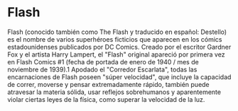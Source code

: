# Flash
Flash (conocido también como The Flash y traducido en español: Destello) es el nombre de varios superhéroes ficticios que aparecen en los cómics 
estadounidenses publicados por DC Comics. Creado por el escritor Gardner Fox y el artista Harry Lampert, el "Flash" original apareció por primera vez en Flash Comics 
#1 (fecha de portada de enero de 1940 / mes de noviembre de 1939).1​ Apodado el "Corredor Escarlata", todas las encarnaciones de Flash poseen "súper velocidad", 
que incluye la capacidad de correr, moverse y pensar extremadamente rápido, también puede atravesar la materia sólida, usar reflejos sobrehumanos y 
aparentemente violar ciertas leyes de la física, como superar la velocidad de la luz.
